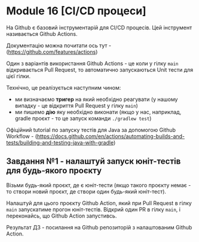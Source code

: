# Module 16 [CI/CD процеси]

На Github є базовий інструментарій для CI/CD процесів. Цей інструмент називається Github Actions.

Документацію можна почитати ось тут - (https://github.com/features/actions)

Один з варіантів використання Github Actions - це коли у гілку `main` відкривається Pull Request, то автоматично запускаються Unit тести для цієї гілки.

Технічно, це реалізується наступним чином:

- ми визначаємо __тригер__ на який необхідно реагувати (у нашому випадку - це відкриття Pull Request у гілку `main`)
- ми пишемо __дію__ яку необхідно виконати (якщо у нас, наприклад, gradle проєкт - то це запуск команди `./gradlew test`)

Офіційний tutorial по запуску тестів для Java за допомогою Github Workflow - (https://docs.github.com/en/actions/automating-builds-and-tests/building-and-testing-java-with-gradle)

## Завдання №1 - налаштуй запуск юніт-тестів для будь-якого проєкту
Візьми будь-який проєкт, де є юніт-тести (якщо такого проєкту немає - то створи новий проєкт, де створи один будь-який юніт-тест).

Налаштуй для цього проєкту Github Action, який при Pull Request в гілку `main` запускатиме прогон юніт-тестів. Відкрий один PR в гілку `main`, і переконайсь, що Github Action запустивсь.

Результат ДЗ - посилання на Github репозиторій з налаштованим Github Action.
